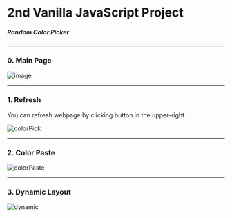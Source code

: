 2nd Vanilla JavaScript Project
================================
##### Random Color Picker
<hr/>

### 0. Main Page

![image](https://user-images.githubusercontent.com/67461578/85913897-cdb28500-b873-11ea-8f2d-119ff0a1d26a.png)
<hr/>

### 1. Refresh

You can refresh webpage by clicking button in the upper-right.

![colorPick](https://user-images.githubusercontent.com/67461578/85913941-25e98700-b874-11ea-923a-fdeee5a4c2af.gif)

<hr/>

### 2. Color Paste

![colorPaste](https://user-images.githubusercontent.com/67461578/85914047-f38c5980-b874-11ea-82c6-e1c10e009dfe.gif)

<hr/>

### 3. Dynamic Layout

![dynamic](https://user-images.githubusercontent.com/67461578/85917949-8fc85780-b899-11ea-892f-2b8ab6a8de42.gif)
